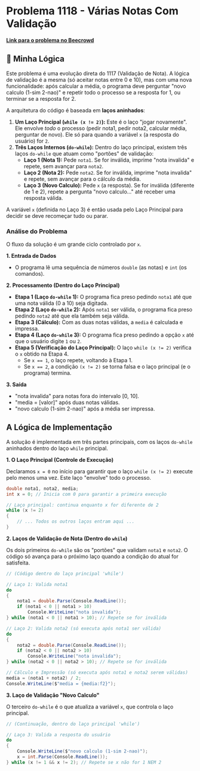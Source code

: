 # Problema 1118 - Várias Notas Com Validação

**[Link para o problema no Beecrowd](https://www.beecrowd.com.br/judge/pt/problems/view/1118)**

## 🧠 Minha Lógica

Este problema é uma evolução direta do 1117 (Validação de Nota). A lógica de validação é a mesma (só aceitar notas entre 0 e 10), mas com uma nova funcionalidade: após calcular a média, o programa deve perguntar "novo calculo (1-sim 2-nao)" e repetir todo o processo se a resposta for 1, ou terminar se a resposta for 2.

A arquitetura do código é baseada em **laços aninhados**:
1.  **Um Laço Principal (`while (x != 2)`):** Este é o laço "jogar novamente". Ele envolve *todo* o processo (pedir nota1, pedir nota2, calcular média, perguntar de novo). Ele só para quando a variável `x` (a resposta do usuário) for `2`.
2.  **Três Laços Internos (`do-while`):** Dentro do laço principal, existem três laços `do-while` que atuam como "portões" de validação:
    * **Laço 1 (Nota 1):** Pede `nota1`. Se for inválida, imprime "nota invalida" e repete, sem avançar para `nota2`.
    * **Laço 2 (Nota 2):** Pede `nota2`. Se for inválida, imprime "nota invalida" e repete, sem avançar para o cálculo da média.
    * **Laço 3 (Novo Calculo):** Pede `x` (a resposta). Se for inválida (diferente de 1 e 2), repete a pergunta "novo calculo..." até receber uma resposta válida.

A variável `x` (definida no Laço 3) é então usada pelo Laço Principal para decidir se deve recomeçar tudo ou parar.

### Análise do Problema

O fluxo da solução é um grande ciclo controlado por `x`.

**1. Entrada de Dados**
* O programa lê uma sequência de números `double` (as notas) e `int` (os comandos).

**2. Processamento (Dentro do Laço Principal)**
* **Etapa 1 (Laço `do-while` 1):** O programa fica preso pedindo `nota1` até que uma nota válida (0 a 10) seja digitada.
* **Etapa 2 (Laço `do-while` 2):** Após `nota1` ser válida, o programa fica preso pedindo `nota2` até que ela também seja válida.
* **Etapa 3 (Cálculo):** Com as duas notas válidas, a `media` é calculada e impressa.
* **Etapa 4 (Laço `do-while` 3):** O programa fica preso pedindo a opção `x` até que o usuário digite `1` ou `2`.
* **Etapa 5 (Verificação do Laço Principal):** O laço `while (x != 2)` verifica o `x` obtido na Etapa 4.
    * Se `x == 1`, o laço repete, voltando à Etapa 1.
    * Se `x == 2`, a condição `(x != 2)` se torna falsa e o laço principal (e o programa) termina.

**3. Saída**
* "nota invalida" para notas fora do intervalo [0, 10].
* "media = [valor]" após duas notas válidas.
* "novo calculo (1-sim 2-nao)" após a média ser impressa.

## A Lógica de Implementação

A solução é implementada em três partes principais, com os laços `do-while` aninhados dentro do laço `while` principal.

**1. O Laço Principal (Controle de Execução)**

Declaramos `x = 0` no início para garantir que o laço `while (x != 2)` execute pelo menos uma vez. Este laço "envolve" todo o processo.

```csharp
double nota1, nota2, media;
int x = 0; // Inicia com 0 para garantir a primeira execução

// Laço principal: continua enquanto x for diferente de 2
while (x != 2)
{
    // ... Todos os outros laços entram aqui ...
}
```

**2. Laços de Validação de Nota (Dentro do `while`)**

Os dois primeiros `do-while` são os "portões" que validam `nota1` e `nota2`. O código só avança para o próximo laço quando a condição do atual for satisfeita.

```csharp
// (Código dentro do laço principal 'while')

// Laço 1: Valida nota1
do
{
    nota1 = double.Parse(Console.ReadLine());
    if (nota1 < 0 || nota1 > 10)
        Console.WriteLine("nota invalida");
} while (nota1 < 0 || nota1 > 10); // Repete se for inválida

// Laço 2: Valida nota2 (só executa após nota1 ser válida)
do
{
    nota2 = double.Parse(Console.ReadLine());
    if (nota2 < 0 || nota2 > 10)
        Console.WriteLine("nota invalida");
} while (nota2 < 0 || nota2 > 10); // Repete se for inválida

// Cálculo e Impressão (só executa após nota1 e nota2 serem válidas)
media = (nota1 + nota2) / 2;
Console.WriteLine($"media = {media:f2}");
```

**3. Laço de Validação "Novo Calculo"**

O terceiro `do-while` é o que atualiza a variável `x`, que controla o laço principal.

```csharp
// (Continuação, dentro do laço principal 'while')

// Laço 3: Valida a resposta do usuário
do
{
    Console.WriteLine($"novo calculo (1-sim 2-nao)");
    x = int.Parse(Console.ReadLine());
} while (x != 1 && x != 2); // Repete se x não for 1 NEM 2
```